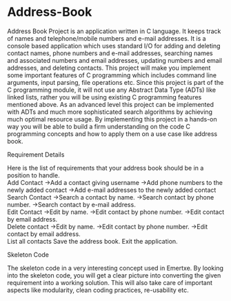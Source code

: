 # Address-Book
Address Book Project is an application written in C language. It keeps track of names and telephone/mobile numbers and e-mail addresses. It is a console based application which uses standard I/O for adding and deleting contact names, phone numbers and e-mail addresses, searching names and associated numbers and email addresses, updating numbers and email addresses, and deleting contacts.
This project will make you implement some important features of C programming which includes command line arguments, input parsing, file operations etc. Since this project is part of the C programming module, it will not use any Abstract Data Type (ADTs) like linked lists, rather you will be using existing C programming features mentioned above. As an advanced level this project can be implemented with ADTs and much more sophisticated search algorithms by achieving much optimal resource usage. 
By implementing this project in a hands-on way you will be able to build a firm understanding on the code C programming concepts and how to apply them on a use case like address book.

Requirement Details

Here is the list of requirements that your address book should be in a position to handle.     
Add Contact
->Add a contact giving username
->Add phone numbers to the newly added contact
->Add e-mail addresses to the newly added contact                  
Search Contact
->Search a contact by name.
->Search contact by phone number.
->Search contact by e-mail address.                                             
Edit Contact
->Edit by name.
->Edit contact by phone number.
->Edit contact by email address.                                                 
Delete contact
->Edit by name.
->Edit contact by phone number.
->Edit contact by email address.                                                 
List all contacts
Save the address book.
Exit the application.

Skeleton Code

The skeleton code in a very interesting concept used in Emertxe. By looking into the skeleton code, you will get a clear picture into converting the given requirement into a working solution. This will also take care of important aspects like modularity, clean coding practices, re-usability etc.

